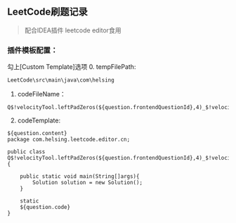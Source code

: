 ## LeetCode刷题记录

>配合IDEA插件 leetcode editor食用

### 插件模板配置：
勾上[Custom Template]选项
0. tempFilePath: 
```
LeetCode\src\main\java\com\helsing
```
1. codeFileName：
```
Q$!velocityTool.leftPadZeros(${question.frontendQuestionId},4)_$!velocityTool.camelCaseName(${question.titleSlug})
```
2. codeTemplate:
```
${question.content}
package com.helsing.leetcode.editor.cn;

public class Q$!velocityTool.leftPadZeros(${question.frontendQuestionId},4)_$!velocityTool.camelCaseName(${question.titleSlug}){
    
    public static void main(String[]args){
        Solution solution = new Solution();
    }
    
    static
    ${question.code}
}
```